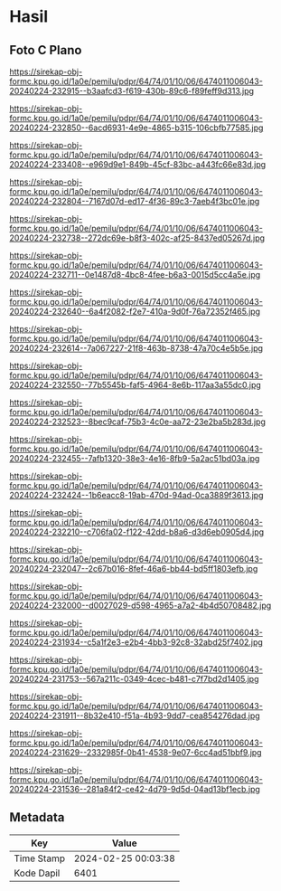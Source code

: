 # Hasil

## Foto C Plano

https://sirekap-obj-formc.kpu.go.id/1a0e/pemilu/pdpr/64/74/01/10/06/6474011006043-20240224-232915--b3aafcd3-f619-430b-89c6-f89feff9d313.jpg

https://sirekap-obj-formc.kpu.go.id/1a0e/pemilu/pdpr/64/74/01/10/06/6474011006043-20240224-232850--6acd6931-4e9e-4865-b315-106cbfb77585.jpg

https://sirekap-obj-formc.kpu.go.id/1a0e/pemilu/pdpr/64/74/01/10/06/6474011006043-20240224-233408--e969d9e1-849b-45cf-83bc-a443fc66e83d.jpg

https://sirekap-obj-formc.kpu.go.id/1a0e/pemilu/pdpr/64/74/01/10/06/6474011006043-20240224-232804--7167d07d-ed17-4f36-89c3-7aeb4f3bc01e.jpg

https://sirekap-obj-formc.kpu.go.id/1a0e/pemilu/pdpr/64/74/01/10/06/6474011006043-20240224-232738--272dc69e-b8f3-402c-af25-8437ed05267d.jpg

https://sirekap-obj-formc.kpu.go.id/1a0e/pemilu/pdpr/64/74/01/10/06/6474011006043-20240224-232711--0e1487d8-4bc8-4fee-b6a3-0015d5cc4a5e.jpg

https://sirekap-obj-formc.kpu.go.id/1a0e/pemilu/pdpr/64/74/01/10/06/6474011006043-20240224-232640--6a4f2082-f2e7-410a-9d0f-76a72352f465.jpg

https://sirekap-obj-formc.kpu.go.id/1a0e/pemilu/pdpr/64/74/01/10/06/6474011006043-20240224-232614--7a067227-21f8-463b-8738-47a70c4e5b5e.jpg

https://sirekap-obj-formc.kpu.go.id/1a0e/pemilu/pdpr/64/74/01/10/06/6474011006043-20240224-232550--77b5545b-faf5-4964-8e6b-117aa3a55dc0.jpg

https://sirekap-obj-formc.kpu.go.id/1a0e/pemilu/pdpr/64/74/01/10/06/6474011006043-20240224-232523--8bec9caf-75b3-4c0e-aa72-23e2ba5b283d.jpg

https://sirekap-obj-formc.kpu.go.id/1a0e/pemilu/pdpr/64/74/01/10/06/6474011006043-20240224-232455--7afb1320-38e3-4e16-8fb9-5a2ac51bd03a.jpg

https://sirekap-obj-formc.kpu.go.id/1a0e/pemilu/pdpr/64/74/01/10/06/6474011006043-20240224-232424--1b6eacc8-19ab-470d-94ad-0ca3889f3613.jpg

https://sirekap-obj-formc.kpu.go.id/1a0e/pemilu/pdpr/64/74/01/10/06/6474011006043-20240224-232210--c706fa02-f122-42dd-b8a6-d3d6eb0905d4.jpg

https://sirekap-obj-formc.kpu.go.id/1a0e/pemilu/pdpr/64/74/01/10/06/6474011006043-20240224-232047--2c67b016-8fef-46a6-bb44-bd5ff1803efb.jpg

https://sirekap-obj-formc.kpu.go.id/1a0e/pemilu/pdpr/64/74/01/10/06/6474011006043-20240224-232000--d0027029-d598-4965-a7a2-4b4d50708482.jpg

https://sirekap-obj-formc.kpu.go.id/1a0e/pemilu/pdpr/64/74/01/10/06/6474011006043-20240224-231934--c5a1f2e3-e2b4-4bb3-92c8-32abd25f7402.jpg

https://sirekap-obj-formc.kpu.go.id/1a0e/pemilu/pdpr/64/74/01/10/06/6474011006043-20240224-231753--567a211c-0349-4cec-b481-c7f7bd2d1405.jpg

https://sirekap-obj-formc.kpu.go.id/1a0e/pemilu/pdpr/64/74/01/10/06/6474011006043-20240224-231911--8b32e410-f51a-4b93-9dd7-cea854276dad.jpg

https://sirekap-obj-formc.kpu.go.id/1a0e/pemilu/pdpr/64/74/01/10/06/6474011006043-20240224-231629--2332985f-0b41-4538-9e07-6cc4ad51bbf9.jpg

https://sirekap-obj-formc.kpu.go.id/1a0e/pemilu/pdpr/64/74/01/10/06/6474011006043-20240224-231536--281a84f2-ce42-4d79-9d5d-04ad13bf1ecb.jpg


## Metadata

| Key        | Value               |
| ---------- | ------------------- |
| Time Stamp | 2024-02-25 00:03:38 |
| Kode Dapil | 6401                |



